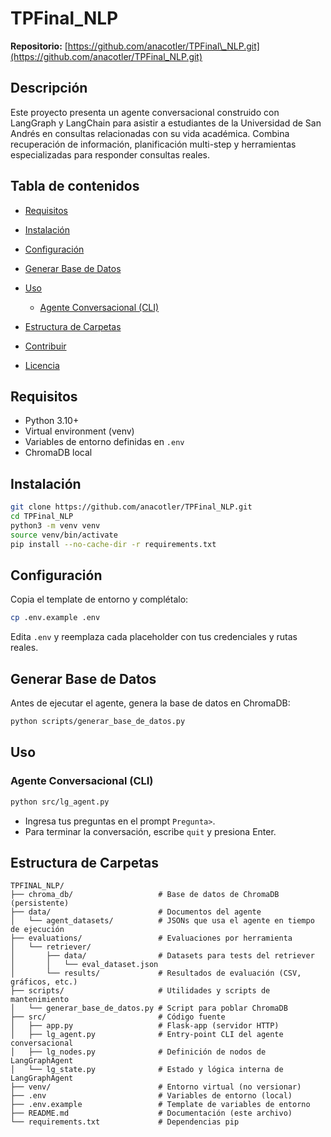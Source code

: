 # TPFinal\_NLP

**Repositorio:** [https://github.com/anacotler/TPFinal\_NLP.git](https://github.com/anacotler/TPFinal_NLP.git)

## Descripción

Este proyecto presenta un agente conversacional construido con LangGraph y LangChain para asistir a estudiantes de la Universidad de San Andrés en consultas relacionadas con su vida académica. Combina recuperación de información, planificación multi-step y herramientas especializadas para responder consultas reales.

## Tabla de contenidos

* [Requisitos](#requisitos)
* [Instalación](#instalación)
* [Configuración](#configuración)
* [Generar Base de Datos](#generar-base-de-datos)
* [Uso](#uso)

  * [Agente Conversacional (CLI)](#agente-conversacional-cli)
* [Estructura de Carpetas](#estructura-de-carpetas)
* [Contribuir](#contribuir)
* [Licencia](#licencia)

## Requisitos

* Python 3.10+
* Virtual environment (venv)
* Variables de entorno definidas en `.env`
* ChromaDB local

## Instalación

```bash
git clone https://github.com/anacotler/TPFinal_NLP.git
cd TPFinal_NLP
python3 -m venv venv
source venv/bin/activate
pip install --no-cache-dir -r requirements.txt
```

## Configuración

Copia el template de entorno y complétalo:

```bash
cp .env.example .env
```

Edita `.env` y reemplaza cada placeholder con tus credenciales y rutas reales.

## Generar Base de Datos

Antes de ejecutar el agente, genera la base de datos en ChromaDB:

```bash
python scripts/generar_base_de_datos.py
```

## Uso

### Agente Conversacional (CLI)

```bash
python src/lg_agent.py
```

* Ingresa tus preguntas en el prompt `Pregunta>`.
* Para terminar la conversación, escribe `quit` y presiona Enter.

## Estructura de Carpetas

```
TPFINAL_NLP/
├── chroma_db/                   # Base de datos de ChromaDB (persistente)
├── data/                        # Documentos del agente
│   └── agent_datasets/          # JSONs que usa el agente en tiempo de ejecución
├── evaluations/                 # Evaluaciones por herramienta
│   └── retriever/
│       ├── data/                # Datasets para tests del retriever
│       │   └── eval_dataset.json
│       └── results/             # Resultados de evaluación (CSV, gráficos, etc.)
├── scripts/                     # Utilidades y scripts de mantenimiento
│   └── generar_base_de_datos.py # Script para poblar ChromaDB
├── src/                         # Código fuente
│   ├── app.py                   # Flask-app (servidor HTTP)
│   ├── lg_agent.py              # Entry-point CLI del agente conversacional
│   ├── lg_nodes.py              # Definición de nodos de LangGraphAgent
│   └── lg_state.py              # Estado y lógica interna de LangGraphAgent
├── venv/                        # Entorno virtual (no versionar)
├── .env                         # Variables de entorno (local)
├── .env.example                 # Template de variables de entorno
├── README.md                    # Documentación (este archivo)
└── requirements.txt             # Dependencias pip
```


